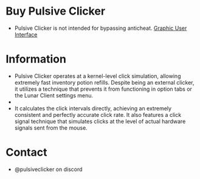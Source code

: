 # Buy Pulsive Clicker
- Pulsive Clicker is not intended for bypassing anticheat.
[Graphic User Interface](https://imgur.com/a/EV70i9h)

# Information
- Pulsive Clicker operates at a kernel-level click simulation, allowing extremely fast inventory potion refills. Despite being an external clicker, it utilizes a technique that prevents it from functioning in option tabs or the Lunar Client settings menu.
- 
- It calculates the click intervals directly, achieving an extremely consistent and perfectly accurate click rate. It also features a click signal technique that simulates clicks at the level of actual hardware signals sent from the mouse.

# Contact
- @pulsiveclicker on discord 
